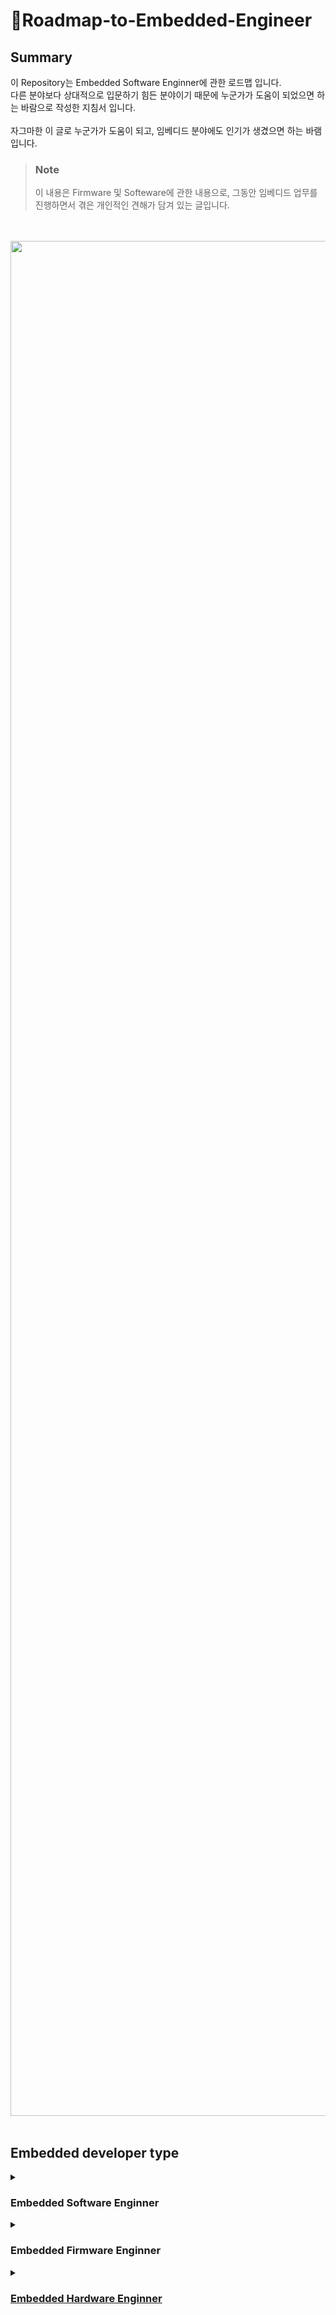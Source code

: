 # :notebook:Roadmap-to-Embedded-Engineer

## Summary
이 Repository는 Embedded Software Enginner에 관한 로드맵 입니다.
<br>
다른 분야보다 상대적으로 입문하기 힘든 분야이기 때문에 누군가가 도움이 되었으면 하는 바람으로 작성한 지침서 입니다.
<br>
<br>
자그마한 이 글로 누군가가 도움이 되고, 임베디드 분야에도 인기가 생겼으면 하는 바램입니다.
<br>
> <h3>Note</h3> 이 내용은 Firmware 및 Softeware에 관한 내용으로, 그동안 임베디드 업무를 진행하면서 겪은 개인적인 견해가 담겨 있는 글입니다.

<br>
<br>

<img src="https://user-images.githubusercontent.com/87363461/207535440-9ca26089-0e41-4d72-a902-feab1d895d7b.jpg" width="2000" height="3000">

<br>
<br>

## Embedded developer type


<details>
  <summary><h3>Embedded Software Enginner</h3></summary>
  
임베디드 소프트웨어 엔지니어는 말 그대로 PCB에서 동작하는 소프트웨어를 작성하는 업무를 말합니다.
<br>
소프트웨어와 펌웨어 둘 다 언어를 사용하여 프로그래밍을 하는 직무이기 때문에 둘을 묶어 임베디드 소프트웨어 엔지니어 라고도 합니다.
<br>
<br>
임베디드 소프트웨어 엔지니어는 Non-OS 기반 펌웨어와 다르게 OS가 있는 환경에서 작업을 하는 경우가 많습니다.
<br>
OS는 주로 리눅스 또는 임베디드 리눅스, 안드로이드 환경을 말합니다.
<br>
<br>
예를 들어 Raspberry Pi 또는 Jetson 시리즈와 같이 PCB임에도 리눅스 OS가 탑재되어 OS가 있는 환경에서 프로그래밍 하는 것을 볼 수 있습니다.
  
### 하는 업무
임베디드 소프트웨어는 분야에 따라 하는 업무가 결정됩니다.
<br>
소프트웨어는 앱, 웹, 로봇, IoT, Dear Learning 등 수많은 분야와 업계가 존재합니다.
<br>
임베디드 소프트웨어도 이런 분야에 따라서 어느 환경에서 업무를 진행할지가 결정이 되어 어느 분야에 관심이 있는지 결정하는 것이 좋습니다.
<br>
<br>
또는 리눅스 Kernel이나 Device Driver 또는 Boot loader 를 개발하는 직무도 있습니다.
<br>
차량용 또는 방산 사업과 같은 곳에서 전문연구요원으로 하는 경우도 종종 있으며, 이 외에 기능이 많은 임베디드 시스템을 만드는 회사에서 채용합닌다.

따라서 대표적으로 업무에 따른 내용은 아래 리스트와 같습니다.
<ul>
<li><b>System : </b>C, Linux Kernel, Device Driver, Boot loader, File System</li>
<li><b>GUI : </b>C++, Android, Qt/QML, GTK</li>
<li><b>Robotics : </b>C++, Python, ROS1/2, OpenCV, Gazebo, SLAM</li>
<li><b>IoT : </b>C, C++, Java, HTTP/HTTPS, MQTT, Web Interface</li>
<li><b>Vision : </b>C++, Python, OpenCV, Qt/QML, GStreamd, V4L2</li>
</ul>

### 필요 언어
  필요 언어는 분야에 따라 결정되며, 기본적으로 C/C++이 사용됩니다.
  
  <ul>
    <li><b>C/C++</b></li>
    <li><b>Python</b></li>
    <li><b>Java</b></li>
    <li><b>Javascript</b></li>
    <li><b>Rust</b></li>
  </ul>

### 필요 기술
<ul>
    <li><b>기본적 프로그래밍 지식</b></li>
    <li><b>통신 개념</b></li>
    <li><b>리눅스 사용법</b></li>
    <li><b>TCP/IP, HTTP</b></li>
    <li><b>Python, Java</b></li>
  </ul>

### 배워두면 좋은 기술
<ul>
  <li><b>GUI 툴 작성 능력(WPF, Winform, Qt, MFC ...)</b></li>
  <li><b>웹 통신에 관한 전반적인 이해</b></li>
  <li><b>리눅스 구조 및 Kernel</b></li>
  <li><b>Shell Script</b></li>
  <li><b>Git</b></li>
</ul>

</details>

<details>
  <summary><h3>Embedded Firmware Enginner</h3></summary>
  
임베디드 펌웨어 엔지니어는 완성된 PCB를 동작시키는 프로그래밍 작업을 하는 직무를 말합니다.
<br>
보통 Non-OS에서 작업을 하며, 제품 컨셉에 따라 RTOS를 포팅해서 사용하기도 합니다.
<br>
<br>
  MCU(Micro Controller Unit) 종류에 따라 개발 환경, 펌웨어 프로그램을 다운로드하는 Emulator가 달라집니다.
<br>
예를 들어, ST社 의 경우 프로그램은 STM32CubeIDE(Keil, IAR Workbench 등)를 사용하며, Emulator는 ST-Link를 사용합니다.
  
### 하는 업무
펌웨어 엔지니어는 하드웨어 엔지니어와 협업하며, 완성된 PCB에 넣을 프로그램을 작성하는 업무를 진행합니다.
<br>
펌웨어 업무를 진행하기 위해 PCB의 회로도, 사용되는 IC의 Datasheet, 통신 방식 등을 확인하며 그 구현에 맞는 코드를 C언어로 작성합니다.
<br>
<br>
MCU의 메모리 크기는 일반 PC와 다르게 극히 적으므로, 메모리 효율에 맞는 프로그래밍을 해야합니다.
<br>
그래도 최근 나오는 MCU의 메모리 크기는 과거에 비해 많이 좋아져 원할한 프로그래밍을 할 수 있습니다.
<br>
<br>
작은 기업일 수록 하드웨어를 겸업으로 하는 경우가 종종 있으며, 큰 기업일 수록 하드웨어와 완전히 불리되는 경우가 있습니다.
<br>
하드웨어를 겸업하는 직무의 경우, 하드웨어 설계 및 디버깅의 능력도 필수적으로 필요합니다.
 
### 필요 언어
  필요 언어는 대부분의 경우 C언어로 작성하며, 때때로 C++, Assembly 언어를 사용하기도 합니다.
  <br>
Espressif Systems(ESP) 또는 Micro Bit 등과 같이 MicroPython 언어가 지원하는 보드의 경우 MicroPython을 사용하는 곳도 있습니다.
  <ul>
    <li><b>C/C++</b></li>
    <li><b>Assembly</b></li>
    <li><b>MicroPython</b></li>
  </ul>

### 필요 기술
  <ul>
    <li><b>기본 프로그래밍 작성 능력</b></li>
    <li><b>Register 구조에 따른 Bit 제어</b></li>
    <li><b>GPIO, Timer, UART, SPI 등 기본 Peripheral 동작 능력</b></li>
    <li><b>Datasheet 해석 능력</b></li>
    <li><b>회로도 해석 능력</b></li>
    <li><b>디버깅 도구(Oscilloscope, Multi meter 등)</b></li>
  </ul>  
  
  
### 배워두면 좋은 기술
<ul>
  <li><b>GUI 툴 작성 능력(WPF, Winform, Qt, MFC ...)</b></li>
  <li><b>Assembly 언어</b></li>
  <li><b>Git</b></li>
</ul>
  
### MCU 종류 (개발 환경)

  아래 종류는 많이 사용하는 MCU의 종류이며, 이외에 다른 MCU도 존재합니다.

<ul>
  <li><b><a href="https://www.st.com/ko/stm32/stm32/stm32intro.html" target="_blank">ST Electronic</b> (STM32CubeIDE, Keil, IAR Workbench)</li>
   <li><b><a href="https://www.microchip.com/" target="_blank">AVR</b> (Atmel Studio)</li>
   <li><b><a href="https://www.microchip.com/" target="_blank">PIC</b> (MPLAB)</li>
     <li><b><a href="https://www.ti.com/" target="_blank">Texas Instruments</b> (Code Composer Studio)</li>
       <li><b><a href="https://https://www.nordicsemi.com/" target="_blank">Nordic</b> (Segger Embedded Studio)</li>
         <li><b><a href="https://www.nxp.com/" target="_blank">NXP</b> (MCUXpresso)</li>
           <li><b><a href="https://www.nxp.com/" target="_blank">Renesas</b> (CS+ for CA cx)</li>
</ul>
</details>


<details>
  <summary><h3>Embedded Hardware Enginner</h3></summary>
  
임베디드 하드웨어 엔지니어는 말 그대로 하드웨어(PCB)에 관련된 업무를 진행합니다.
<br>
크게 전자회로(Schematics)와 PCB 설계 업무를 진행합니다.
<br>
기업 규모에 따라 회로와 PCB 설계를 겸업하며, 큰 기업의 경우 나눠지기도 합니다.
<br>
<br>

### 하는 업무
하드웨어 엔지니어는 회로 설계와 PCB 설계 업무를 진행합니다.
<br>
PCB가 사용되는 업계에 따라 PCB의 구조 및 방향성이 달라집니다.
<br>
<br>
크게 회로의 특성에 따라 아날로그 회로, 디지털 회로, RF 회로로 나뉘는데, 회로에 따라 각 업무가 달라집니다.
<br>
따라서 어떤 회로에 관심이 있는지 정하는 것이 좋습니다.
<br>
<br>
추가로 외주 업무 관리 및 부품 수급 업무도 진행합니다.
<br>
임베디드 시스템의 경우 단가 문제는 중요한 문제이기 때문에, 저렴한 부품, 좋은 부품을 찾아 수급하고 주문합니다.
<br>
그리고 관련 업체를 찾고 지정하며, 발주까지 진행합니다. 또한 SMD 업체도 관리합니다.
<br>
<br>
마지막으로 인증 업무까지 진행하는 경우도 많이 있습니다.
<br>
기본적으로 전자제품을 판매하기 위해 관련 인증을 받아야 하는데, 인증에 관해 알아두는 것도 좋습니다.

### 필요 기술
  <ul>
  <li><b>아날로그 및 디지털 개념</b></li>
  <li><b>기본적인 전자 이론 지식과 회로 설계 및 해석 능력</b></li>
  <li><b>전자 부품 특성</b></li>
  <li><b>회로 설계 툴(ORCAD, KICAD)과 PCB 설계 툴(Pads, Allegro) 사용 능력</b></li>
  </ul>  
  
### 배워두면 좋은 기술
<ul>
  <li><b>펌웨어 작성 능력</b></li>
  <li><b>인증(KC, CE ...)</b></li>
  <li><b>전자 회로 Simulation</b></li>
</ul>
</ul>
</details>
